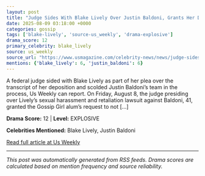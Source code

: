 ```yaml
---
layout: post
title: "Judge Sides With Blake Lively Over Justin Baldoni, Grants Her Deposition Plea"""
date: 2025-08-09 03:18:00 +0000
categories: gossip
tags: ['blake-lively', 'source-us_weekly', 'drama-explosive']
drama_score: 12
primary_celebrity: blake_lively
source: us_weekly
source_url: "https://www.usmagazine.com/celebrity-news/news/judge-sides-with-blake-lively-over-justin-baldoni-in-deposition-plea/"""
mentions: {'blake_lively': 6, 'justin_baldoni': 6}
---
```


A federal judge sided with Blake Lively as part of her plea over the transcript of her deposition and scolded Justin Baldoni’s team in the process, Us Weekly can report. On Friday, August 8, the judge presiding over Lively’s sexual harassment and retaliation lawsuit against Baldoni, 41, granted the Gossip Girl alum’s request to not […]

**Drama Score:** 12 | **Level:** EXPLOSIVE

**Celebrities Mentioned:** Blake Lively, Justin Baldoni

[Read full article at Us Weekly](https://www.usmagazine.com/celebrity-news/news/judge-sides-with-blake-lively-over-justin-baldoni-in-deposition-plea/)

---
*This post was automatically generated from RSS feeds. Drama scores are calculated based on mention frequency and source reliability.*
